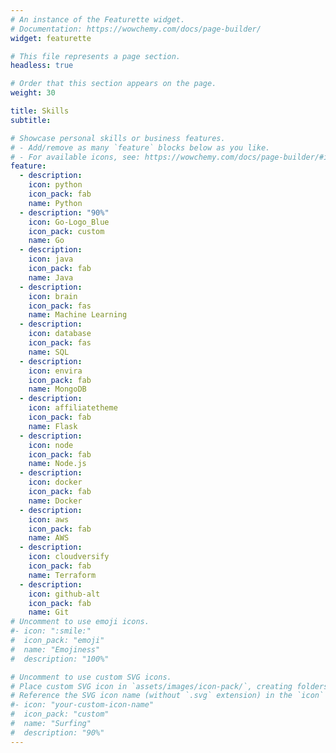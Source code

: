 ```yaml
---
# An instance of the Featurette widget.
# Documentation: https://wowchemy.com/docs/page-builder/
widget: featurette

# This file represents a page section.
headless: true

# Order that this section appears on the page.
weight: 30

title: Skills
subtitle:

# Showcase personal skills or business features.
# - Add/remove as many `feature` blocks below as you like.
# - For available icons, see: https://wowchemy.com/docs/page-builder/#icons
feature:
  - description:
    icon: python
    icon_pack: fab
    name: Python
  - description: "90%"
    icon: Go-Logo_Blue
    icon_pack: custom
    name: Go
  - description:
    icon: java
    icon_pack: fab
    name: Java
  - description:
    icon: brain
    icon_pack: fas
    name: Machine Learning
  - description:
    icon: database
    icon_pack: fas
    name: SQL
  - description:
    icon: envira
    icon_pack: fab
    name: MongoDB
  - description:
    icon: affiliatetheme
    icon_pack: fab
    name: Flask
  - description:
    icon: node
    icon_pack: fab
    name: Node.js
  - description:
    icon: docker
    icon_pack: fab
    name: Docker
  - description:
    icon: aws
    icon_pack: fab
    name: AWS
  - description:
    icon: cloudversify
    icon_pack: fab
    name: Terraform
  - description:
    icon: github-alt
    icon_pack: fab
    name: Git
# Uncomment to use emoji icons.
#- icon: ":smile:"
#  icon_pack: "emoji"
#  name: "Emojiness"
#  description: "100%"

# Uncomment to use custom SVG icons.
# Place custom SVG icon in `assets/images/icon-pack/`, creating folders if necessary.
# Reference the SVG icon name (without `.svg` extension) in the `icon` field.
#- icon: "your-custom-icon-name"
#  icon_pack: "custom"
#  name: "Surfing"
#  description: "90%"
---
```

